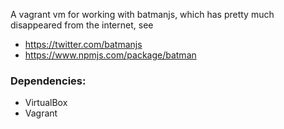 A vagrant vm for working with batmanjs, which has pretty much disappeared from the internet, see
* https://twitter.com/batmanjs
* https://www.npmjs.com/package/batman

### Dependencies:
* VirtualBox
* Vagrant
